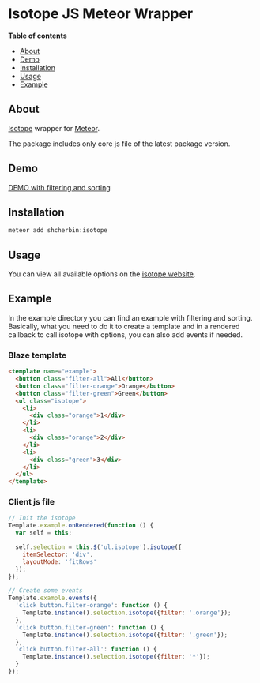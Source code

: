 # Isotope JS Meteor Wrapper

**Table of contents**

- [About](#about)
- [Demo](#demo)
- [Installation](#installation)
- [Usage](#usage)
- [Example](#example)

## About

[Isotope](http://isotope.metafizzy.co) wrapper for [Meteor](http://meteor.com).

The package includes only core js file of the latest package version.

## Demo

[DEMO with filtering and sorting](http://isotope.meteor.com)

## Installation

```sh
meteor add shcherbin:isotope
```

## Usage

You can view all available options on the [isotope website](http://isotope.metafizzy.co).

## Example

In the example directory you can find an example with filtering and sorting. Basically, what you need to do it to create a template and in a rendered callback to call isotope with options, you can also add events if needed.

### Blaze template

```html
<template name="example">
  <button class="filter-all">All</button>
  <button class="filter-orange">Orange</button>
  <button class="filter-green">Green</button>
  <ul class="isotope">
    <li>
      <div class="orange">1</div>
    </li>
    <li>
      <div class="orange">2</div>
    </li>
    <li>
      <div class="green">3</div>
    </li>
  </ul>
</template>
```

### Client js file

```js
// Init the isotope
Template.example.onRendered(function () {
  var self = this;

  self.selection = this.$('ul.isotope').isotope({
    itemSelector: 'div',
    layoutMode: 'fitRows'
  });
});

// Create some events
Template.example.events({
  'click button.filter-orange': function () {
    Template.instance().selection.isotope({filter: '.orange'});
  },
  'click button.filter-green': function () {
    Template.instance().selection.isotope({filter: '.green'});
  },
  'click button.filter-all': function () {
    Template.instance().selection.isotope({filter: '*'});
  }
});
```